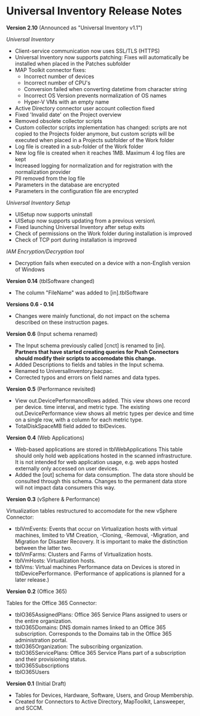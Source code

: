 # Universal Inventory Release Notes

**Version 2.10** (​Announced as "Universal Inventory v1.1")

*Universal Inventory*

- Client-service communication now uses SSL/TLS (HTTPS)
- Universal Inventory now supports patching:
  Fixes will automatically be installed when placed in the Patches subfolder
- MAP Toolkit connector fixes:
  - Incorrect number of devices
  - Incorrect number of CPU's
  - Conversion failed when converting datetime from character string
  - Incorrect OS Version prevents normalization of OS names
  - Hyper-V VMs with an empty name
- Active Directory connector user account collection fixed
- Fixed 'Invalid date' on the Project overview
- Removed obsolete collector scripts
- Custom collector scripts implementation has changed: scripts are not copied to the Projects folder anymore, but custom scripts will be executed when placed in a Projects subfolder of the Work folder
- Log file is created in a sub-folder of the Work folder
- New log file is created when it reaches 1MB. Maximum 4 log files are kept
- Increased logging for normalization and for registration with the normalization provider
- PII removed from the log file
- Parameters in the database are encrypted
- Parameters in the configuration file are encrypted

*Universal Inventory Setup*

- UISetup now supports uninstall
- UISetup now supports updating from a previous version\
- Fixed launching Universal Inventory after setup exits
- Check of permissions on the Work folder during installation is improved
- Check of TCP port during installation is improved

*IAM Encryption/Decryption tool*
- Decryption fails when executed on a device with a non-English version of Windows

**Version 0.14** (tblSoftware changed)

- ​The colum​n "FileName" was added to [in].tblSoftware

**Versions 0.6 - 0.14**

- Changes were mainly functional, do not impact on the schema described on these instruction pages.

**Version 0.6** (Input schema renamed)

- The Input schema previously called [cnct] is renamed to [in].  
  **Partners that have started creating queries for Push Connectors should modify their scripts to accomodate this change.**
- Added Descriptions to fields and tables in the Input schema.
- Renamed to UniversalInventory.bacpac.
- Corrected typos and errors on field names and data types.

**Version 0.5** (Performance revisited)

- View out.DevicePerformanceRows added. This view shows one record per device. time interval, and metric type.
  The existing out.DevicePerformance view shows all metric types per device and time on a single row, with a column for each metric type.
- TotalDiskSpaceMB field added to tblDevices.

**Version 0.4** (Web Applications)

- Web-based applications are stored in tblWebApplications
  This table should only hold web applications hosted in the scanned infrastructure. It is not intended for web application usage, e.g. web apps hosted externally only accessed on user devices.
- Added the [out] schema for data consumption. The data store should be consulted through this schema. Changes to the permanent data store will not impact data consumers this way.

​​​​**Version 0.3** (vSphere & Performance)  

Virtualization tables restructured to accomodate for the new vSphere Connector:
- tblVmEvents: Events that occur on Virtualization hosts with virtual machines, limited to VM Creation, -Cloning, -Removal, -Migration, and Migration for Disaster Recovery.
  It is important to make the distinction between the latter two.
- tblVmFarms: Clusters and Farms of Virtualization hosts.
- tblVmHosts: Virtualization hosts.
- tblVms: Virtual machines
Performance data on Devices is stored in tblDevicePerformance. (Performance of applications is planned for a later release.)

​​**Version 0.2** (Office 365)
  
Tables for the Office 365 Connector:​
- tblO365AssignedPlans: Office 365 Service Plans assigned to users or the entire organization.
- tblO365Domains: DNS domain names linked to an Office 365 subscription. Corresponds to the Domains tab in the Office 365 administration portal.
- tblO365Organization: The subscribing organization.
- tblO365ServicePlans: Office 365 Service Plans part of a subscription and their provisioning status.
- tblO365Subscriptions
- tblO365Users

**Version 0.1** (Initial Draft)
  
- Tables for Devices, Hardware, Software, Users, and Group Membership.  
- Created for Connectors to Active Directory, MapToolkit, Lansweeper, and SCCM.